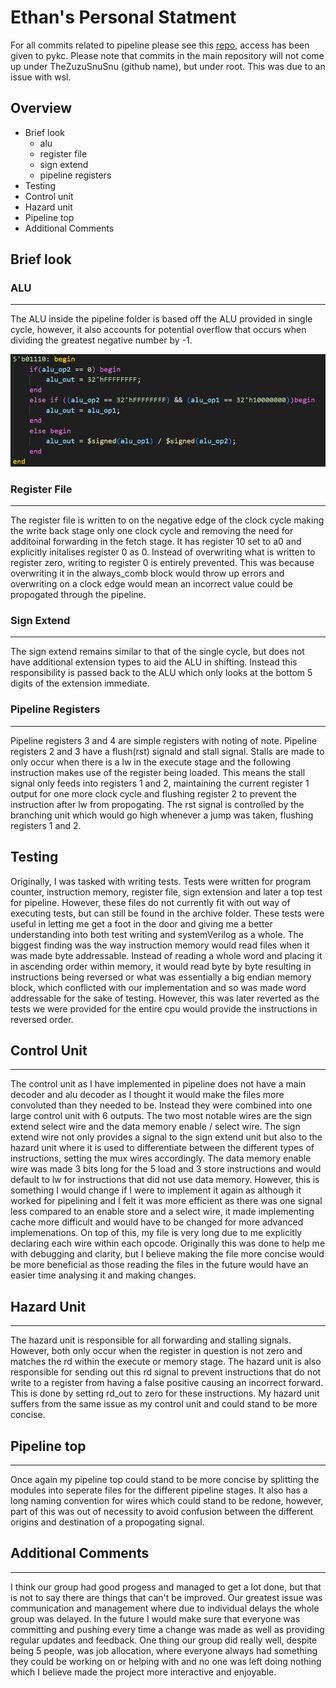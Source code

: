 # Ethan's Personal Statment

For all commits related to pipeline please see this [repo](https://github.com/TheZuzuSnuSnu/Risc-V), access has been given to pykc. Please note that commits in the main repository will not come up under TheZuzuSnuSnu (github name), but under root. This was due to an issue with wsl.
## Overview

- Brief look
   - alu
   - register file
   - sign extend
   - pipeline registers
- Testing
- Control unit
- Hazard unit
- Pipeline top
- Additional Comments

## Brief look
### ALU
 ---
The ALU inside the pipeline folder is based off the ALU provided in single cycle, however, it also accounts for potential overflow that occurs when dividing the greatest negative number by -1.

![picture of code](division.png)
### Register File
---
The register file is written to on the negative edge of the clock cycle making the write back stage only one clock cycle and removing the need for additoinal forwarding in the fetch stage. It has register 10 set to a0 and explicitly initalises register 0 as 0. Instead of overwriting what is written to register zero, writing to register 0 is entirely prevented. This was because overwriting it in the always_comb block would throw up errors and overwriting on a clock edge would mean an incorrect value could be propogated through the pipeline.

### Sign Extend
---
The sign extend remains similar to that of the single cycle, but does not have additional extension types to aid the ALU in shifting. Instead this responsibility is passed back to the ALU which only looks at the bottom 5 digits of the extension immediate.

### Pipeline Registers
---
Pipeline registers 3 and 4 are simple registers with noting of note. Pipeline registers 2 and 3 have a flush(rst) signald and stall signal. Stalls are made to only occur when there is a lw in the execute stage and the following instruction makes use of the register being loaded. This means the stall signal only feeds into registers 1 and 2, maintaining the current register 1 output for one more clock cycle and flushing register 2 to prevent the instruction after lw from propogating. The rst signal is controlled by the branching unit which would go high whenever a jump was taken, flushing registers 1 and 2.

## Testing
Originally, I was tasked with writing tests. Tests were written for program counter, instruction memory, register file, sign extension and later a top test for pipeline. However, these files do not currently fit with out way of executing tests, but can still be found in the archive folder. These tests were useful in letting me get a foot in the door and giving me a better understanding into both test writing and systemVerilog as a whole. The biggest finding was the way instruction memory would read files when it was made byte addressable. Instead of reading a whole word and placing it in ascending order within memory, it would read byte by byte resulting in instructions being reversed or what was essentially a big endian memory block, which conflicted with our implementation and so was made word addressable for the sake of testing. However, this was later reverted as the tests we were provided for the entire cpu would provide the instructions in reversed order.

## Control Unit
---
The control unit as I have implemented in pipeline does not have a main decoder and alu decoder as I thought it would make the files more convoluted than they needed to be. Instead they were combined into one large control unit with 6 outputs. The two most notable wires are the sign extend select wire and the data memory enable / select wire. The sign extend wire not only provides a signal to the sign extend unit but also to the hazard unit where it is used to differentiate between the different types of instructions, setting the mux wires accordingly. The data memory enable wire was made 3 bits long for the 5 load and 3 store instructions and would default to lw for instructions that did not use data memory. However, this is something I would change if I were to implement it again as although it worked for pipelining and I felt it was more efficient as there was one signal less compared to an enable store and a select wire, it made implementing cache more difficult and would have to be changed for more advanced implemenations. On top of this, my file is very long due to me explicitly declaring each wire within each opcode. Originally this was done to help me with debugging and clarity, but I believe making the file more concise would be more beneficial as those reading the files in the future would have an easier time analysing it and making changes.

## Hazard Unit
---
The hazard unit is responsible for all forwarding and stalling signals. However, both only occur when the register in question is not zero and matches the rd within the execute or memory stage. The hazard unit is also responsible for sending out this rd signal to prevent instructions that do not write to a register from having a false positive causing an incorrect forward. This is done by setting rd_out to zero for these instructions.
My hazard unit suffers from the same issue as my control unit and could stand to be more concise.

## Pipeline top
---
Once again my pipeline top could stand to be more concise by splitting the modules into seperate files for the different pipeline stages. It also has a long naming convention for wires which could stand to be redone, however, part of this was out of necessity to avoid confusion between the different origins and destination of a propogating signal.

## Additional Comments
---
I think our group had good progess and managed to get a lot done, but that is not to say there are things that can't be improved. Our greatest issue was communication and management where due to individual delays the whole group was delayed. In the future I would make sure that everyone was committing and pushing every time a change was made as well as providing regular updates and feedback. One thing our group did really well, despite being 5 people, was job allocation, where everyone always had something they could be working on or helping with and no one was left doing nothing which I believe made the project more interactive and enjoyable.
